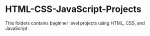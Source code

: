# HTML-CSS-JavaScript-Projects
This folders contains beginner level projects using HTML, CSS, and JavaScript
